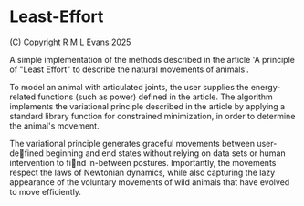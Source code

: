 # Least-Effort

(C) Copyright R M L Evans 2025

A simple implementation of the methods described in the article 'A principle of "Least Effort" to describe the natural movements of animals'.

To model an animal with articulated joints, the user supplies the energy-related functions (such as power) defined in the article. The algorithm implements the variational principle described in the article by applying a standard library function for constrained minimization, in order to determine the animal's movement.

The variational principle generates graceful movements between user-defined beginning and end states without relying on data sets or human intervention to find in-between postures. Importantly, the movements respect the laws of Newtonian dynamics, while also capturing the lazy appearance of the voluntary movements of wild animals that have evolved to move efficiently.
